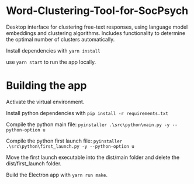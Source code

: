 # Word-Clustering-Tool-for-SocPsych

Desktop interface for clustering free-text responses, using language model embeddings and clustering algorithms. Includes functionality to determine the optimal number of clusters automatically.

Install dependencies with `yarn install`



use `yarn start` to run the app locally.

# Building the app

Activate the virtual environment.

Install python dependencies with `pip install -r requirements.txt`

Compile the python main file:
  `pyinstaller .\src\python\main.py -y --python-option u`

Compile the python first launch file:
  `pyinstaller .\src\python\first_launch.py -y --python-option u`

Move the first launch executable into the dist/main folder and delete the dist/first_launch folder.

Build the Electron app with `yarn run make`.